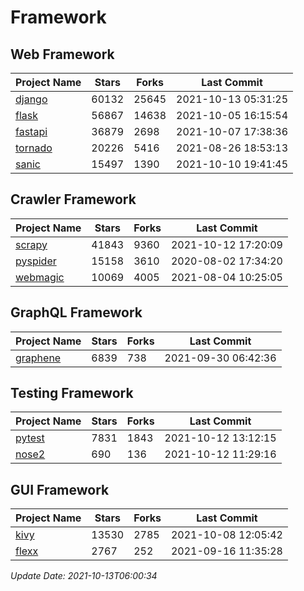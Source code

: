 # Framework

## Web Framework
| Project Name | Stars | Forks | Last Commit |
| ------------ | ----- | ----- | ----------- |
| [django](https://github.com/django/django) | 60132 | 25645 | 2021-10-13 05:31:25 |
| [flask](https://github.com/pallets/flask) | 56867 | 14638 | 2021-10-05 16:15:54 |
| [fastapi](https://github.com/tiangolo/fastapi) | 36879 | 2698 | 2021-10-07 17:38:36 |
| [tornado](https://github.com/tornadoweb/tornado) | 20226 | 5416 | 2021-08-26 18:53:13 |
| [sanic](https://github.com/sanic-org/sanic) | 15497 | 1390 | 2021-10-10 19:41:45 |

## Crawler Framework
| Project Name | Stars | Forks | Last Commit |
| ------------ | ----- | ----- | ----------- |
| [scrapy](https://github.com/scrapy/scrapy) | 41843 | 9360 | 2021-10-12 17:20:09 |
| [pyspider](https://github.com/binux/pyspider) | 15158 | 3610 | 2020-08-02 17:34:20 |
| [webmagic](https://github.com/code4craft/webmagic) | 10069 | 4005 | 2021-08-04 10:25:05 |

## GraphQL Framework
| Project Name | Stars | Forks | Last Commit |
| ------------ | ----- | ----- | ----------- |
| [graphene](https://github.com/graphql-python/graphene) | 6839 | 738 | 2021-09-30 06:42:36 |

## Testing Framework
| Project Name | Stars | Forks | Last Commit |
| ------------ | ----- | ----- | ----------- |
| [pytest](https://github.com/pytest-dev/pytest) | 7831 | 1843 | 2021-10-12 13:12:15 |
| [nose2](https://github.com/nose-devs/nose2) | 690 | 136 | 2021-10-12 11:29:16 |

## GUI Framework
| Project Name | Stars | Forks | Last Commit |
| ------------ | ----- | ----- | ----------- |
| [kivy](https://github.com/kivy/kivy) | 13530 | 2785 | 2021-10-08 12:05:42 |
| [flexx](https://github.com/flexxui/flexx) | 2767 | 252 | 2021-09-16 11:35:28 |

*Update Date: 2021-10-13T06:00:34*
